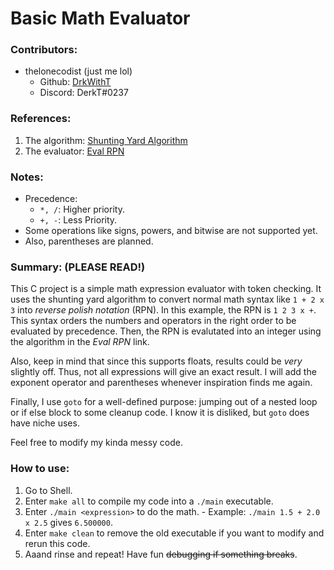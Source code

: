 # Basic Math Evaluator

### Contributors:
 - thelonecodist (just me lol)
	 - Github: [DrkWithT](https://github.com/DrkWithT)
	 - Discord: DerkT#0237

### References:
 1. The algorithm: [Shunting Yard Algorithm](https://en.wikipedia.org/wiki/Shunting_yard_algorithm)
 2. The evaluator: [Eval RPN](https://www.tutorialspoint.com/evaluate-reverse-polish-notation-in-cplusplus-program)

### Notes:
 - Precedence:
	 - `*, /`: Higher priority.
   - `+, -`: Less Priority.
 - Some operations like signs, powers, and bitwise are not supported yet.
 - Also, parentheses are planned.

### Summary: (PLEASE READ!)
This C project is a simple math expression evaluator with token checking. It uses the shunting yard algorithm to convert normal math syntax like `1 + 2 x 3` into _reverse polish notation_ (RPN). In this example, the RPN is `1 2 3 x +`. This syntax orders the numbers and operators in the right order to be evaluated by precedence. Then, the RPN is evalutated into an integer using the algorithm in the _Eval RPN_ link.

Also, keep in mind that since this supports floats, results could be _very_ slightly off. Thus, not all expressions will give an exact result. I will add the exponent operator and parentheses whenever inspiration finds me again.

Finally, I use `goto` for a well-defined purpose: jumping out of a nested loop or if else block to some cleanup code. I know it is disliked, but `goto` does have niche uses.

Feel free to modify my kinda messy code.

### How to use:
 1. Go to Shell.
 2. Enter `make all` to compile my code into a `./main` executable.
 3. Enter `./main <expression>` to do the math.
		 - Example: `./main 1.5 + 2.0 x 2.5` gives `6.500000`.
 4. Enter `make clean` to remove the old executable if you want to modify and rerun this code.
 5. Aaand rinse and repeat! Have fun ~~debugging if something breaks~~.
